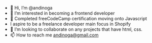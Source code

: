 - 👋 Hi, I’m @andinoga
- 👀 I’m interested in becoming a frontend developer
- 🌱 Completed freeCodeCamp certification moving onto Javascript 
- I aspire to be a freelance developer main focus in Shopify 
- 💞️ I’m looking to collaborate on any projects that have html, css.
- 📫 How to reach me andinoga@gmail.com

<!---
andinoga/andinoga is a ✨ special ✨ repository because its `README.md` (this file) appears on your GitHub profile.
You can click the Preview link to take a look at your changes.
--->
